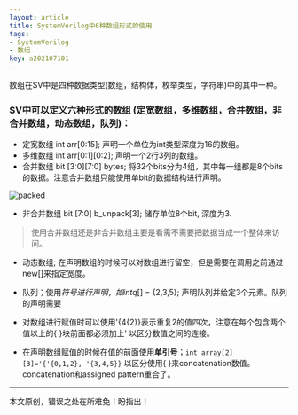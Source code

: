 ```yaml
---
layout: article
title: SystemVerilog中6种数组形式的使用
tags: 
- SystemVerilog
- 数组
key: a202107101
---
```


数组在SV中是四种数据类型(数组，结构体，枚举类型，字符串)中的其中一种。

<!--more-->

### SV中可以定义六种形式的数组 (定宽数组，多维数组，合并数组，非合并数组，动态数组，队列)：
* 定宽数组  int arr[0:15];  声明一个单位为int类型深度为16的数组。
* 多维数组 int arr[0:1][0:2]; 声明一个2行3列的数组。
* 合并数组 bit [3:0][7:0] bytes;  将32个bits分为4组，其中每一组都是8个bits的数据。注意合并数组只能使用单bit的数据结构进行声明。

![packed](https://firebasestorage.googleapis.com/v0/b/firescript*577a2.appspot.com/o/imgs%2Fapp%2FJerryliangroom%2FnANPeU5LXB.png?alt=media&token=f28bdf69*8439*4e26*a3ed*03844239be3f)

* 非合并数组  bit [7:0] b_unpack[3]; 储存单位8个bit, 深度为3.

> 使用合并数组还是非合并数组主要是看需不需要把数据当成一个整体来访问。

* 动态数组; 在声明数组的时候可以对数组进行留空，但是需要在调用之前通过new[]来指定宽度。
* 队列；使用$符号进行声明，如int q[$] = {2,3,5}; 声明队列并给定3个元素。队列的声明需要

* 对数组进行赋值时可以使用'{4{2}}表示重复2的值四次，注意在每个包含两个值以上的{ }块前面都必须加上' 以区分数值之间的连接。
* 在声明数组赋值的时候在值的前面使用**单引号**；`int array[2][3]='{'{0,1,2}, '{3,4,5}}` 以区分使用{ }来concatenation数值。
concatenation和assigned pattern重合了。

---
本文原创，错误之处在所难免！盼指出！
